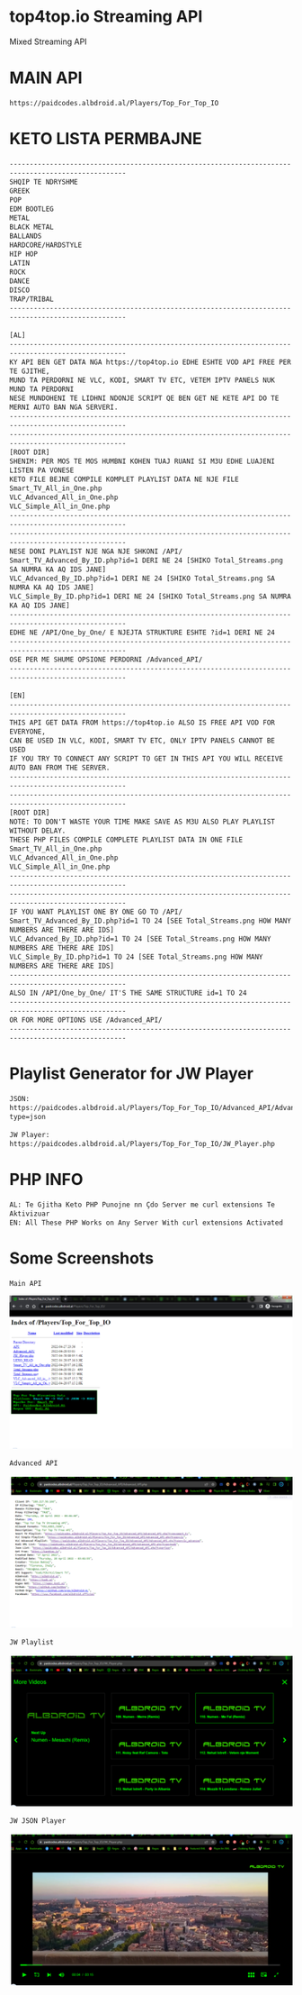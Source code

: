 # top4top.io Streaming API
Mixed Streaming API

# MAIN API

    https://paidcodes.albdroid.al/Players/Top_For_Top_IO

# KETO LISTA PERMBAJNE
    ---------------------------------------------------------------------------------------------------
    SHQIP TE NDRYSHME
    GREEK
    POP
    EDM BOOTLEG
    METAL
    BLACK METAL
    BALLANDS
    HARDCORE/HARDSTYLE
    HIP HOP
    LATIN
    ROCK
    DANCE
    DISCO
    TRAP/TRIBAL
    ---------------------------------------------------------------------------------------------------

    [AL]
    ---------------------------------------------------------------------------------------------------
    KY API BEN GET DATA NGA https://top4top.io EDHE ESHTE VOD API FREE PER TE GJITHE,
    MUND TA PERDORNI NE VLC, KODI, SMART TV ETC, VETEM IPTV PANELS NUK MUND TA PERDORNI
    NESE MUNDOHENI TE LIDHNI NDONJE SCRIPT QE BEN GET NE KETE API DO TE MERNI AUTO BAN NGA SERVERI.
    ---------------------------------------------------------------------------------------------------
    ---------------------------------------------------------------------------------------------------
    [ROOT DIR]
    SHENIM: PER MOS TE MOS HUMBNI KOHEN TUAJ RUANI SI M3U EDHE LUAJENI LISTEN PA VONESE
    KETO FILE BEJNE COMPILE KOMPLET PLAYLIST DATA NE NJE FILE
    Smart_TV_All_in_One.php
    VLC_Advanced_All_in_One.php
    VLC_Simple_All_in_One.php
    ---------------------------------------------------------------------------------------------------
    ---------------------------------------------------------------------------------------------------
    NESE DONI PLAYLIST NJE NGA NJE SHKONI /API/
    Smart_TV_Advanced_By_ID.php?id=1 DERI NE 24 [SHIKO Total_Streams.png SA NUMRA KA AQ IDS JANE]
    VLC_Advanced_By_ID.php?id=1 DERI NE 24 [SHIKO Total_Streams.png SA NUMRA KA AQ IDS JANE]
    VLC_Simple_By_ID.php?id=1 DERI NE 24 [SHIKO Total_Streams.png SA NUMRA KA AQ IDS JANE]
    ---------------------------------------------------------------------------------------------------
    EDHE NE /API/One_by_One/ E NJEJTA STRUKTURE ESHTE ?id=1 DERI NE 24
    ---------------------------------------------------------------------------------------------------
    OSE PER ME SHUME OPSIONE PERDORNI /Advanced_API/
    ---------------------------------------------------------------------------------------------------

    [EN]
    ---------------------------------------------------------------------------------------------------
    THIS API GET DATA FROM https://top4top.io ALSO IS FREE API VOD FOR EVERYONE,
    CAN BE USED IN VLC, KODI, SMART TV ETC, ONLY IPTV PANELS CANNOT BE USED
    IF YOU TRY TO CONNECT ANY SCRIPT TO GET IN THIS API YOU WILL RECEIVE AUTO BAN FROM THE SERVER.
    ---------------------------------------------------------------------------------------------------
    ---------------------------------------------------------------------------------------------------
    [ROOT DIR]
    NOTE: TO DON'T WASTE YOUR TIME MAKE SAVE AS M3U ALSO PLAY PLAYLIST WITHOUT DELAY.
    THESE PHP FILES COMPILE COMPLETE PLAYLIST DATA IN ONE FILE
    Smart_TV_All_in_One.php
    VLC_Advanced_All_in_One.php
    VLC_Simple_All_in_One.php
    ---------------------------------------------------------------------------------------------------
    ---------------------------------------------------------------------------------------------------
    IF YOU WANT PLAYLIST ONE BY ONE GO TO /API/
    Smart_TV_Advanced_By_ID.php?id=1 TO 24 [SEE Total_Streams.png HOW MANY NUMBERS ARE THERE ARE IDS]
    VLC_Advanced_By_ID.php?id=1 TO 24 [SEE Total_Streams.png HOW MANY NUMBERS ARE THERE ARE IDS]
    VLC_Simple_By_ID.php?id=1 TO 24 [SEE Total_Streams.png HOW MANY NUMBERS ARE THERE ARE IDS]
    ---------------------------------------------------------------------------------------------------
    ALSO IN /API/One_by_One/ IT'S THE SAME STRUCTURE id=1 TO 24
    ---------------------------------------------------------------------------------------------------
    OR FOR MORE OPTIONS USE /Advanced_API/
    ---------------------------------------------------------------------------------------------------

# Playlist Generator for JW Player

    JSON: https://paidcodes.albdroid.al/Players/Top_For_Top_IO/Advanced_API/Advanced_API.php?type=json

    JW Player: https://paidcodes.albdroid.al/Players/Top_For_Top_IO/JW_Player.php

# PHP INFO
    AL: Te Gjitha Keto PHP Punojne nn Çdo Server me curl extensions Te Aktivizuar
    EN: All These PHP Works on Any Server With curl extensions Activated

# Some Screenshots
    Main API
![Logo](https://github.com/SxtBox/Top_For_Top_Dot_IO_Streaming_API/blob/Albdroid/Screenshots/Main.png?raw=true)

    Advanced API
![Logo](https://github.com/SxtBox/Top_For_Top_Dot_IO_Streaming_API/blob/Albdroid/Screenshots/Advanced_API.png?raw=true)

    JW Playlist
![Logo](https://github.com/SxtBox/Top_For_Top_Dot_IO_Streaming_API/blob/Albdroid/Screenshots/JW_Playlist.png?raw=true)

    JW JSON Player
![Logo](https://github.com/SxtBox/Top_For_Top_Dot_IO_Streaming_API/blob/Albdroid/Screenshots/JW_JSON_Player.png?raw=true)
